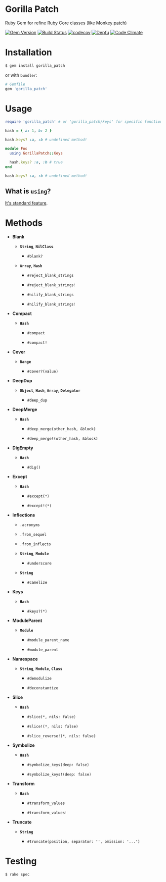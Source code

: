 # Gorilla Patch

Ruby Gem for refine Ruby Core classes (like [Monkey patch](https://en.wikipedia.org/wiki/Monkey_patch))

[![Gem Version](https://badge.fury.io/rb/gorilla_patch.svg)](https://badge.fury.io/rb/gorilla_patch)
[![Build Status](https://api.cirrus-ci.com/github/AlexWayfer/gorilla_patch.svg?branch=master)](https://cirrus-ci.com/github/AlexWayfer/gorilla_patch/master)
[![codecov](https://codecov.io/gh/AlexWayfer/gorilla_patch/branch/master/graph/badge.svg)](https://codecov.io/gh/AlexWayfer/gorilla_patch)
[![Depfu](https://badges.depfu.com/badges/053afaa58155d235b7fbf78e31a8908d/overview.svg)](https://depfu.com/github/AlexWayfer/gorilla_patch?project_id=5387)
[![Code Climate](https://codeclimate.com/github/AlexWayfer/gorilla_patch/badges/gpa.svg)](https://codeclimate.com/github/AlexWayfer/gorilla_patch)

# Installation

```bash
$ gem install gorilla_patch
```

or with `bundler`:

```ruby
# Gemfile
gem 'gorilla_patch'
```

# Usage

```ruby
require 'gorilla_patch' # or 'gorilla_patch/keys' for specific functionallity

hash = { a: 1, b: 2 }

hash.keys? :a, :b # undefined method!

module Foo
  using GorillaPatch::Keys

  hash.keys? :a, :b # true
end

hash.keys? :a, :b # undefined method!
```

## What is `using`?

[It's standard feature](http://ruby-doc.org/core/doc/syntax/refinements_rdoc.html).

# Methods

*   **Blank**

    *   **`String`**, **`NilClass`**

        *   `#blank?`

    *   **`Array`**, **`Hash`**

        *   `#reject_blank_strings`

        *   `#reject_blank_strings!`

        *   `#nilify_blank_strings`

        *   `#nilify_blank_strings!`

*   **Compact**

    *   **`Hash`**

        *   `#compact`

        *   `#compact!`

*   **Cover**

    *   **`Range`**

        *   `#cover?(value)`

*   **DeepDup**

    *   **`Object`**, **`Hash`**, **`Array`**, **`Delegator`**

        *   `#deep_dup`

*   **DeepMerge**

    *   **`Hash`**

        *   `#deep_merge(other_hash, &block)`

        *   `#deep_merge!(other_hash, &block)`

*   **DigEmpty**

    *   **`Hash`**

        *   `#dig()`

*   **Except**

    *   **`Hash`**

        *   `#except(*)`

        *   `#except!(*)`

*   **Inflections**

    * `.acronyms`

    * `.from_sequel`

    * `.from_inflecto`

    *   **`String`**, **`Module`**

        *   `#underscore`

    *   **`String`**

        *   `#camelize`

*   **Keys**

    *   **`Hash`**

        *   `#keys?(*)`

*   **ModuleParent**
    *   **`Module`**

        *   `#module_parent_name`

        *   `#module_parent`

*   **Namespace**
    *   **`String`**, **`Module`**, **`Class`**

        *   `#demodulize`

        *   `#deconstantize`

*   **Slice**

    *   **`Hash`**

        *   `#slice(*, nils: false)`

        *   `#slice!(*, nils: false)`

        *   `#slice_reverse!(*, nils: false)`

*   **Symbolize**

    *   **`Hash`**

        *   `#symbolize_keys(deep: false)`

        *   `#symbolize_keys!(deep: false)`

*   **Transform**

    *   **`Hash`**

        *   `#transform_values`

        *   `#transform_values!`

*   **Truncate**

    *   **`String`**

        *   `#truncate(position, separator: '', omission: '...')`

# Testing

```
$ rake spec
```
